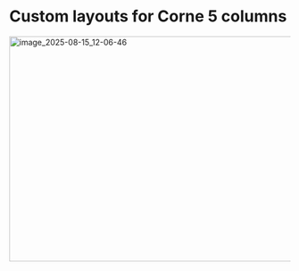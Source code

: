 # Custom layouts for Corne 5 columns

<img width="923" height="404" alt="image_2025-08-15_12-06-46" src="https://github.com/user-attachments/assets/f695358f-e1d5-4608-9d10-bcaf0c2ee053" />

